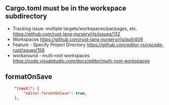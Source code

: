 ## Cargo.toml must be in the workspace subdirectory

- Tracking issue: multiple targets/workspaces/packages, etc. https://github.com/rust-lang-nursery/rls/issues/132
- Workspaces https://github.com/rust-lang-nursery/rls/pull/409
- Feature - Specify Project Directory https://github.com/editor-rs/vscode-rust/issues/156
- workaround - multi-root workspaces https://code.visualstudio.com/docs/editor/multi-root-workspaces

## formatOnSave

```json
    "[rust]": {
        "editor.formatOnSave": true,
    },
```